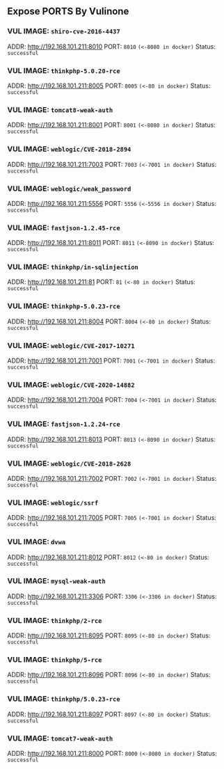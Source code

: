 ## Expose PORTS By Vulinone

### VUL IMAGE: `shiro-cve-2016-4437`

ADDR: <a href="http://192.168.101.211:8010">http://192.168.101.211:8010</a>  PORT: `8010` `(<-8080 in docker)` Status: `successful`

### VUL IMAGE: `thinkphp-5.0.20-rce`

ADDR: <a href="http://192.168.101.211:8005">http://192.168.101.211:8005</a>  PORT: `8005` `(<-80 in docker)` Status: `successful`

### VUL IMAGE: `tomcat8-weak-auth`

ADDR: <a href="http://192.168.101.211:8001">http://192.168.101.211:8001</a>  PORT: `8001` `(<-8080 in docker)` Status: `successful`

### VUL IMAGE: `weblogic/CVE-2018-2894`

ADDR: <a href="http://192.168.101.211:7003">http://192.168.101.211:7003</a>  PORT: `7003` `(<-7001 in docker)` Status: `successful`

### VUL IMAGE: `weblogic/weak_password`

ADDR: <a href="http://192.168.101.211:5556">http://192.168.101.211:5556</a>  PORT: `5556` `(<-5556 in docker)` Status: `successful`

### VUL IMAGE: `fastjson-1.2.45-rce`

ADDR: <a href="http://192.168.101.211:8011">http://192.168.101.211:8011</a>  PORT: `8011` `(<-8090 in docker)` Status: `successful`

### VUL IMAGE: `thinkphp/in-sqlinjection`

ADDR: <a href="http://192.168.101.211:81">http://192.168.101.211:81</a>  PORT: `81` `(<-80 in docker)` Status: `successful`

### VUL IMAGE: `thinkphp-5.0.23-rce`

ADDR: <a href="http://192.168.101.211:8004">http://192.168.101.211:8004</a>  PORT: `8004` `(<-80 in docker)` Status: `successful`

### VUL IMAGE: `weblogic/CVE-2017-10271`

ADDR: <a href="http://192.168.101.211:7001">http://192.168.101.211:7001</a>  PORT: `7001` `(<-7001 in docker)` Status: `successful`

### VUL IMAGE: `weblogic/CVE-2020-14882`

ADDR: <a href="http://192.168.101.211:7004">http://192.168.101.211:7004</a>  PORT: `7004` `(<-7001 in docker)` Status: `successful`

### VUL IMAGE: `fastjson-1.2.24-rce`

ADDR: <a href="http://192.168.101.211:8013">http://192.168.101.211:8013</a>  PORT: `8013` `(<-8090 in docker)` Status: `successful`

### VUL IMAGE: `weblogic/CVE-2018-2628`

ADDR: <a href="http://192.168.101.211:7002">http://192.168.101.211:7002</a>  PORT: `7002` `(<-7001 in docker)` Status: `successful`

### VUL IMAGE: `weblogic/ssrf`

ADDR: <a href="http://192.168.101.211:7005">http://192.168.101.211:7005</a>  PORT: `7005` `(<-7001 in docker)` Status: `successful`

### VUL IMAGE: `dvwa`

ADDR: <a href="http://192.168.101.211:8012">http://192.168.101.211:8012</a>  PORT: `8012` `(<-80 in docker)` Status: `successful`

### VUL IMAGE: `mysql-weak-auth`

ADDR: <a href="http://192.168.101.211:3306">http://192.168.101.211:3306</a>  PORT: `3306` `(<-3306 in docker)` Status: `successful`

### VUL IMAGE: `thinkphp/2-rce`

ADDR: <a href="http://192.168.101.211:8095">http://192.168.101.211:8095</a>  PORT: `8095` `(<-80 in docker)` Status: `successful`

### VUL IMAGE: `thinkphp/5-rce`

ADDR: <a href="http://192.168.101.211:8096">http://192.168.101.211:8096</a>  PORT: `8096` `(<-80 in docker)` Status: `successful`

### VUL IMAGE: `thinkphp/5.0.23-rce`

ADDR: <a href="http://192.168.101.211:8097">http://192.168.101.211:8097</a>  PORT: `8097` `(<-80 in docker)` Status: `successful`

### VUL IMAGE: `tomcat7-weak-auth`

ADDR: <a href="http://192.168.101.211:8000">http://192.168.101.211:8000</a>  PORT: `8000` `(<-8080 in docker)` Status: `successful`

